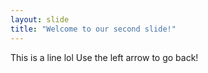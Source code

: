 ```yaml
---
layout: slide
title: "Welcome to our second slide!"
---
```

This is a line lol
Use the left arrow to go back!
